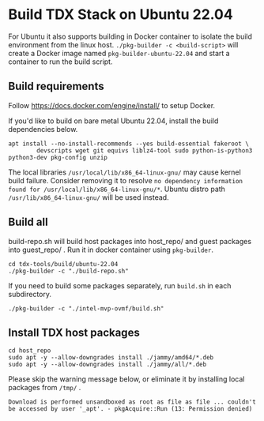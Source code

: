 
# Build TDX Stack on Ubuntu 22.04

For Ubuntu it also supports building in Docker container to isolate the build environment from the linux host.
`./pkg-builder -c <build-script>` will create a Docker image named `pkg-builder-ubuntu-22.04` and start a container to run the build script.

## Build requirements

Follow https://docs.docker.com/engine/install/ to setup Docker.

If you'd like to build on bare metal Ubuntu 22.04, install the build dependencies below.

```
apt install --no-install-recommends --yes build-essential fakeroot \
        devscripts wget git equivs liblz4-tool sudo python-is-python3 python3-dev pkg-config unzip
```
The local libraries `/usr/local/lib/x86_64-linux-gnu/` may cause kernel build failure.
Consider removing it to resolve `no dependency information found for /usr/local/lib/x86_64-linux-gnu/*`. Ubuntu distro path `/usr/lib/x86_64-linux-gnu/` will be used instead.

## Build all

build-repo.sh will build host packages into host_repo/ and guest packages into guest_repo/ .
Run it in docker container using `pkg-builder`.

```
cd tdx-tools/build/ubuntu-22.04
./pkg-builder -c "./build-repo.sh"
```

If you need to build some packages separately, run `build.sh` in each subdirectory.

```
./pkg-builder -c "./intel-mvp-ovmf/build.sh"
```

## Install TDX host packages

```
cd host_repo
sudo apt -y --allow-downgrades install ./jammy/amd64/*.deb
sudo apt -y --allow-downgrades install ./jammy/all/*.deb
```

Please skip the warning message below, or eliminate it by installing local packages from `/tmp/` .

`Download is performed unsandboxed as root as file as file ... couldn't be accessed by user '_apt'. - pkgAcquire::Run (13: Permission denied)`

